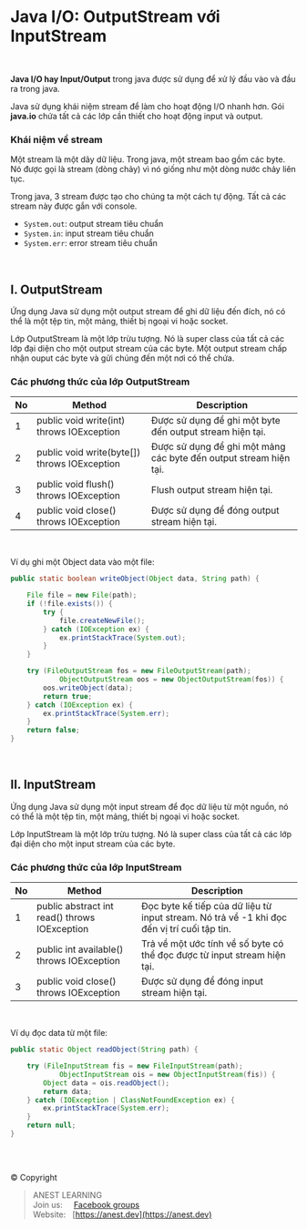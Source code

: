# Java I/O: OutputStream với InputStream

<br />

**Java I/O hay Input/Output** trong java được sử dụng để xử lý đầu vào và đầu ra trong java.

Java sử dụng khái niệm stream để làm cho hoạt động I/O nhanh hơn. Gói **java.io** chứa tất cả các lớp cần thiết cho hoạt động input và output.

### Khái niệm về stream

Một stream là một dãy dữ liệu. Trong java, một stream bao gồm các byte. Nó được gọi là stream (dòng chảy) vì nó giống như một dòng nước chảy liên tục.

Trong java, 3 stream được tạo cho chúng ta một cách tự động. Tất cả các stream này được gắn với console.

- `System.out`: output stream tiêu chuẩn
- `System.in`: input stream tiêu chuẩn
- `System.err`: error stream tiêu chuẩn

<br />

## I. OutputStream

Ứng dụng Java sử dụng một output stream để ghi dữ liệu đến đích, nó có thể là một tệp tin, một mảng, thiết bị ngoại vi hoặc socket.

Lớp OutputStream là một lớp trừu tượng. Nó là super class của tất cả các lớp đại diện cho một output stream của các byte. Một output stream chấp nhận ouput các byte và gửi chúng đến một nơi có thể chứa.

### Các phương thức của lớp OutputStream

| No | Method | Description |
| -- | ------ | ----------- |
|  1 | public void write(int) throws IOException | Được sử dụng để ghi một byte đến output stream hiện tại. |
|  2 | public void write(byte[]) throws IOException | Được sử dụng để ghi một mảng các byte đến output stream hiện tại. |
|  3 | public void flush() throws IOException | Flush output stream hiện tại. |
|  4 | public void close() throws IOException | Được sử dụng để đóng output stream hiện tại. |

<br />

Ví dụ ghi một Object data vào một file:

```java
public static boolean writeObject(Object data, String path) {

    File file = new File(path);
    if (!file.exists()) {
        try {
            file.createNewFile();
        } catch (IOException ex) {
            ex.printStackTrace(System.out);
        }
    }

    try (FileOutputStream fos = new FileOutputStream(path);
            ObjectOutputStream oos = new ObjectOutputStream(fos)) {
        oos.writeObject(data);
        return true;
    } catch (IOException ex) {
        ex.printStackTrace(System.err);
    }
    return false;
}
```

<br />

## II. InputStream

Ứng dụng Java sử dụng một input stream để đọc dữ liệu từ một nguồn, nó có thể là một tệp tin, một mảng, thiết bị ngoại vi hoặc socket.

Lớp InputStream là một lớp trừu tượng. Nó là super class của tất cả các lớp đại diện cho một input stream của các byte.

### Các phương thức của lớp InputStream

| No | Method | Description |
| -- | ------ | ----------- |
|  1 | public abstract int read() throws IOException | Đọc byte kế tiếp của dữ liệu từ input stream. Nó trả về -1 khi đọc đến vị trí cuối tập tin. |
|  2 | public int available() throws IOException | Trả về một ước tính về số byte có thể đọc được từ input stream hiện tại. |
|  3 | public void close() throws IOException | Được sử dụng để đóng input stream hiện tại. |

<br />

Ví dụ đọc data từ một file:

```java
public static Object readObject(String path) {

    try (FileInputStream fis = new FileInputStream(path);
            ObjectInputStream ois = new ObjectInputStream(fis)) {
        Object data = ois.readObject();
        return data;
    } catch (IOException | ClassNotFoundException ex) {
        ex.printStackTrace(System.err);
    }
    return null;
}
```

<br />

##  

© Copyright
> ANEST LEARNING  
> Join us: &nbsp;&nbsp;&nbsp; [Facebook groups](https://www.facebook.com/groups/anest.learning/)  
> Website: &nbsp; [https://anest.dev](https://anest.dev) 
